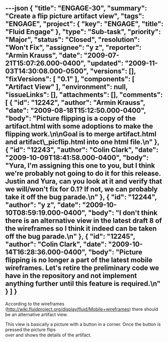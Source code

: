 ---json
{
  "title": "ENGAGE-30",
  "summary": "Create a flip picture artifact view",
  "tags": "ENGAGE",
  "project": {
    "key": "ENGAGE",
    "title": "Fluid Engage"
  },
  "type": "Sub-task",
  "priority": "Major",
  "status": "Closed",
  "resolution": "Won't Fix",
  "assignee": "y z",
  "reporter": "Armin Krauss",
  "date": "2009-07-21T15:07:26.000-0400",
  "updated": "2009-11-03T14:30:08.000-0500",
  "versions": [],
  "fixVersions": [
    "0.1"
  ],
  "components": [
    "Artifact View"
  ],
  "environment": null,
  "issueLinks": [],
  "attachments": [],
  "comments": [
    {
      "id": "12242",
      "author": "Armin Krauss",
      "date": "2009-08-18T15:12:50.000-0400",
      "body": "Picture flipping is a copy of the artifact.html with some adoptions to make the flipping work.\n\nGoal is to merge artifact.html and artifact\\_picflip.html into one html file.\n"
    },
    {
      "id": "12243",
      "author": "Colin Clark",
      "date": "2009-10-09T18:41:58.000-0400",
      "body": "Yura, I'm assigning this one to you, but I think we're probably not going to do it for this release. Justin and Yura, can you look at it and verify that we will/won't fix for 0.1? If not, we can probably take it off the bug parade.\n"
    },
    {
      "id": "12244",
      "author": "y z",
      "date": "2009-10-10T08:59:19.000-0400",
      "body": "I don't think there is an alternative view in the latest draft 8 of the wireframes so I think it indeed can be taken off the bug parade.\n"
    },
    {
      "id": "12245",
      "author": "Colin Clark",
      "date": "2009-10-14T16:28:36.000-0400",
      "body": "Picture flipping is no longer a part of the latest mobile wireframes. Let's retire the preliminary code we have in the repository and not implement anything further until this feature is required.\n"
    }
  ]
}
---
According to the wireframes (<http://wiki.fluidproject.org/display/fluid/Mobile+wireframes>) there should\
be an alternative artifact view.

This view is basically a picture with a button in a corner. Once the button is pressed the picture flips\
over and shows the details of the artifact.

        